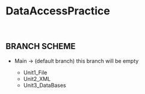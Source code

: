 <h1>DataAccessPractice</h1>
<br>
<h2>BRANCH SCHEME</h2>
<ul>
  <li>Main -> (default branch) this branch will be empty</li>
  <ul>
    <li>Unit1_File</li>
    <li>Unit2_XML</li>
    <li>Unit3_DataBases</li>
  </ul>
</ul>
